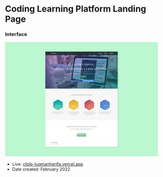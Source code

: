 # Coding Learning Platform Landing Page

### Interface
![Interface](https://raw.githubusercontent.com/luqmanherifa/luqman-herifa-personal-portfolio-v2/main/public/works/clplp.png)

- Live: [clplp-luqmanherifa.vercel.app](https://clplp-luqmanherifa.vercel.app)
- Date created: February 2022
